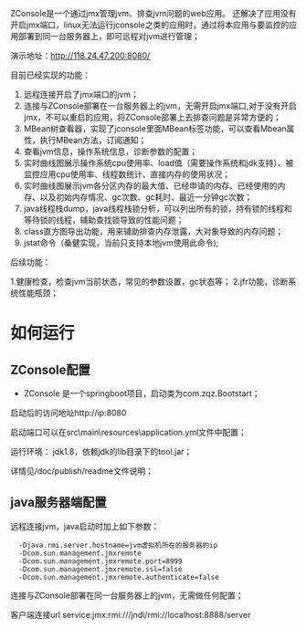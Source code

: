 

ZConsole是一个通过jmx管理jvm、排查jvm问题的web应用。
还解决了应用没有开启jmx端口，linux无法运行jconsole之类的应用时，通过将本应用与要监控的应用部署到同一台服务器上，即可远程对jvm进行管理；

演示地址：http://118.24.47.200:8080/

目前已经实现的功能：
1. 远程连接开启了jmx端口的jvm；
2. 连接与ZConsole部署在一台服务器上的jvm，无需开启jmx端口,对于没有开启jmx，不可以重启的应用，将ZConsole部署上去排查问题是非常方便的；
3. MBean树查看器，实现了jconsole里面MBean标签功能，可以查看Mbean属性，执行MBean方法，订阅通知；
4. 查看jvm信息，操作系统信息，诊断参数的配置；
5. 实时曲线图展示操作系统cpu使用率、load值（需要操作系统和jdk支持）、被监控应用cpu使用率、线程数统计、直接内存的使用状况；
6. 实时曲线图展示jvm各分区内存的最大值、已经申请的内存、已经使用的内存、以及初始内存情况、gc次数、gc耗时、最近一分钟gc次数；
7. java线程栈dump，java线程栈锁分析，可以列出所有的锁，持有锁的线程和等待锁的线程，辅助查找锁导致的性能问题；
8. class直方图导出功能，用来辅助排查内存泄露，大对象导致的内存问题；
9. jstat命令（桑健实现，当前只支持本地jvm使用此命令);

后续功能：

 1.健康检查，检查jvm当前状态，常见的参数设置，gc状态等；
 2.jfr功能，诊断系统性能瓶颈；



# 如何运行
## ZConsole配置

* ZConsole 是一个springboot项目，启动类为com.zqz.Bootstart；

启动后的访问地址http://ip:8080

启动端口可以在src\main\resources\application.yml文件中配置；

运行环境：
jdk1.8，依赖jdk的lib目录下的tool.jar；

详情见/doc/publish/readme文件说明；

## java服务器端配置
远程连接jvm，java启动时加上如下参数：
```
  -Djava.rmi.server.hostname=jvm虚拟机所在的服务器的ip 
  -Dcom.sun.management.jmxremote
  -Dcom.sun.management.jmxremote.port=8999
  -Dcom.sun.management.jmxremote.ssl=false
  -Dcom.sun.management.jmxremote.authenticate=false
```
连接与ZConsole部署在同一台服务器上的jvm，无需做任何配置；






  客户端连接url service:jmx:rmi:///jndi/rmi://localhost:8888/server
